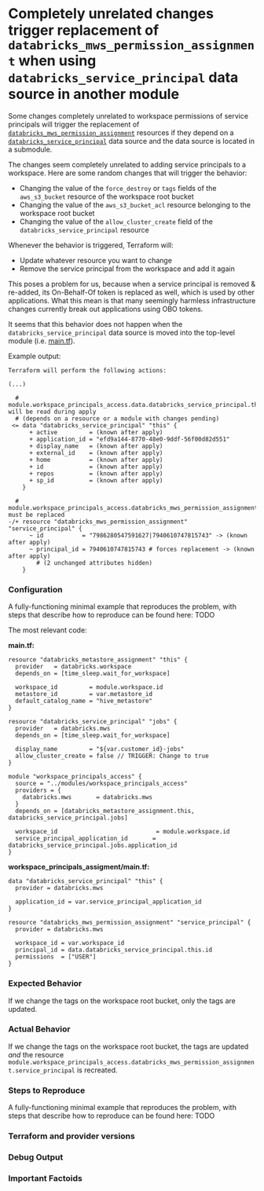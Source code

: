 # Completely unrelated changes trigger replacement of `databricks_mws_permission_assignment` when using `databricks_service_principal` data source in another module

Some changes completely unrelated to workspace permissions of service principals
will trigger the replacement of [`databricks_mws_permission_assignment`](https://registry.terraform.io/providers/databricks/databricks/latest/docs/resources/mws_permission_assignment) resources 
if they depend on a [`databricks_service_principal`](https://registry.terraform.io/providers/databricks/databricks/latest/docs/data-sources/service_principal) data source
and the data source is located in a submodule.

The changes seem completely unrelated to adding service principals to a workspace.
Here are some random changes that will trigger the behavior:
* Changing the value of the `force_destroy` or `tags` fields of the `aws_s3_bucket` resource of the workspace root bucket
* Changing the value of the `aws_s3_bucket_acl` resource belonging to the workspace root bucket
* Changing the value of the `allow_cluster_create` field of the `databricks_service_principal` resource

Whenever the behavior is triggered, Terraform will:
* Update whatever resource you want to change
* Remove the service principal from the workspace and add it again

This poses a problem for us, because when a service principal is removed & re-added, its On-Behalf-Of token is replaced as well, which is used by other applications.
What this mean is that many seemingly harmless infrastructure changes currently break out applications using OBO tokens.

It seems that this behavior does not happen when the `databricks_service_principal` data source is moved into the top-level module (i.e. [main.tf](main.tf)).

Example output:
```
Terraform will perform the following actions:

(...)

  # module.workspace_principals_access.data.databricks_service_principal.this will be read during apply
  # (depends on a resource or a module with changes pending)
 <= data "databricks_service_principal" "this" {
      + active         = (known after apply)
      + application_id = "efd9a144-8770-48e0-9ddf-56f00d82d551"
      + display_name   = (known after apply)
      + external_id    = (known after apply)
      + home           = (known after apply)
      + id             = (known after apply)
      + repos          = (known after apply)
      + sp_id          = (known after apply)
    }

  # module.workspace_principals_access.databricks_mws_permission_assignment.service_principal must be replaced
-/+ resource "databricks_mws_permission_assignment" "service_principal" {
      ~ id           = "7986280547591627|7940610747815743" -> (known after apply)
      ~ principal_id = 7940610747815743 # forces replacement -> (known after apply)
        # (2 unchanged attributes hidden)
    }
```

### Configuration

A fully-functioning minimal example that reproduces the problem, with steps that describe how to reproduce can be found here: TODO

The most relevant code:

**main.tf:**
```hcl
resource "databricks_metastore_assignment" "this" {
  provider   = databricks.workspace
  depends_on = [time_sleep.wait_for_workspace]

  workspace_id         = module.workspace.id
  metastore_id         = var.metastore_id
  default_catalog_name = "hive_metastore"
}

resource "databricks_service_principal" "jobs" {
  provider   = databricks.mws
  depends_on = [time_sleep.wait_for_workspace]

  display_name         = "${var.customer_id}-jobs"
  allow_cluster_create = false // TRIGGER: Change to true
}

module "workspace_principals_access" {
  source = "../modules/workspace_principals_access"
  providers = {
    databricks.mws       = databricks.mws
  }
  depends_on = [databricks_metastore_assignment.this, databricks_service_principal.jobs]

  workspace_id                            = module.workspace.id
  service_principal_application_id       = databricks_service_principal.jobs.application_id
}
```

**workspace_principals_assigment/main.tf:**
```hcl
data "databricks_service_principal" "this" {
  provider = databricks.mws

  application_id = var.service_principal_application_id
}

resource "databricks_mws_permission_assignment" "service_principal" {
  provider = databricks.mws

  workspace_id = var.workspace_id
  principal_id = data.databricks_service_principal.this.id
  permissions  = ["USER"]
}
```

### Expected Behavior

If we change the tags on the workspace root bucket, only the tags are updated.

### Actual Behavior

If we change the tags on the workspace root bucket, the tags are updated *and* the resource `module.workspace_principals_access.databricks_mws_permission_assignment.service_principal` is recreated.

### Steps to Reproduce

A fully-functioning minimal example that reproduces the problem, with steps that describe how to reproduce can be found here: TODO

### Terraform and provider versions
<!-- Please paste the output of `terraform version`. If version of `databricks` provider is not the latest (https://github.com/databricks/terraform-provider-databricks/releases), please make sure to use the latest one. -->

### Debug Output
<!-- Please add turn on logging, e.g. `TF_LOG=DEBUG terraform apply -no-color` and run command again, paste it to gist & provide the link to gist. If you're still willing to paste in log output, make sure you provide only relevant log lines with requests. It would make it more readable, if you pipe the log through `| grep databricks | sed -E 's/^.* plugin[^:]+: (.*)$/\1/'`, e.g.: `TF_LOG=DEBUG terraform apply -no-color 2>&1 | grep databricks | sed -E 's/^.* plugin[^:]+: (.*)$/\1/' 2>&1 |tee tf-debug.log`. If Terraform produced a panic, please provide a link to a GitHub Gist containing the output of the `crash.log`. -->

### Important Factoids
<!-- Are there anything atypical about your accounts that we should know? -->



